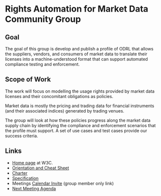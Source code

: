# Rights Automation for Market Data Community Group

## Goal
The goal of this group is develop and publish a profile of ODRL that allows the suppliers, vendors, and consumers of market data to translate their licenses into a machine-understood format that can support automated compliance testing and enforcement.

## Scope of Work
The work will focus on modelling the usage rights provided by market data licenses and their concomitant obligations as policies. 

Market data is mostly the pricing and trading data for financial instruments (and their associated indices) generated by trading venues. 

The group will look at how these policies progress along the market data supply chain by identifying the compliance and enforcement scenarios that the profile must support. A set of use cases and test cases provide our success criteria.

## Links
* [Home page](https://www.w3.org/community/md-odrl-profile) at W3C.
* [Orientation and Cheat Sheet](./orientation.md)
* [Charter](./CGCharter.html)
* [Specification](./md-odrl-profile.html)
* Meetings [Calendar Invite](http://www.w3.org/2020/04/md-odrl-profile.ics) (group member only link)
* [Next Meeting Agenda](./agendas/md-odrl-profile-agenda-2020-04-29.md)
